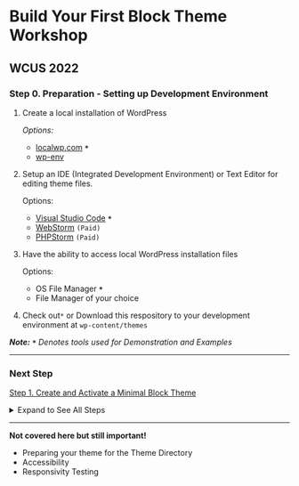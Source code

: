 # Build Your First Block Theme Workshop
## WCUS 2022

### Step 0. Preparation - Setting up Development Environment

  1. Create a local installation of WordPress

        _Options:_

      - [localwp.com](https://localwp.com) __`*`__
      - [wp-env](https://developer.wordpress.org/block-editor/reference-guides/packages/packages-env/)

  2. Setup an IDE (Integrated Development Environment) or Text Editor for editing theme files.

        Options: 

      - [Visual Studio Code](https://code.visualstudio.com/) __`*`__
      - [WebStorm](https://www.jetbrains.com/webstorm/) `(Paid)`
      - [PHPStorm](https://www.jetbrains.com/phpstorm/) `(Paid)`


  3. Have the ability to access local WordPress installation files

        Options:

      - OS File Manager __`*`__
      - File Manager of your choice

  4. Check out`*` or Download this respository to your development environment at `wp-content/themes`

  ___Note:__ __`*`__ Denotes tools used for Demonstration and Examples_

---

### Next Step
[Step 1. Create and Activate a Minimal Block Theme][1]

<details><summary>Expand to See All Steps</summary>

- [Step 0.][0] Preparation - Setting up Development Environment __<--You Are Here__
- [Step 1.][1] Create and Activate a Minimal Block Theme
- [Step 2.][2] Create and incorporate template parts - Demonstrate Block Locking options
- [Step 3.][3] Create a theme.json file with schema, version, and template part registration
- [Step 4.][4] Add Presets and Supports to theme.json
- [Step 5.][5] Refine Templates and Parts in the Site Editor
- [Step 6.][6] Add styles to theme.json
- [Step 7.][7] Enqueue style.css for custom CSS
- [Step 8.][8] Register and use block styles & custom colors in theme.json
- [Step 9.][9] Surface a Block Pattern from the Pattern directory via theme.json
- [Step 10.][10] Create a Template Layout Block Pattern
- [Step 11.][11] Create and Register singular.html (use template layout block pattern via site editor)
- [Step 12.][12] Create a custom 404 page with a local image, and translatable text with a Hidden Block Pattern
- [Step 13.][13] Create and register a custom template for posts and pages
- [Step 14.][14] Create a style variation and add a font
- [Step 15.][15] Final - Export your theme!
</details>

---

__Not covered here but still important!__
- Preparing your theme for the Theme Directory
- Accessibility
- Responsivity Testing

[0]: ../step-0
[1]: ../step-1
[2]: ../step-2
[3]: ../step-3
[4]: ../step-4
[5]: ../step-5
[6]: ../step-6
[7]: ../step-7
[8]: ../step-8
[9]: ../step-9
[10]: ../step-10
[11]: ../step-11
[12]: ../step-12
[13]: ../step-13
[14]: ../step-14
[15]: ../final
